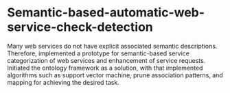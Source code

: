 # Semantic-based-automatic-web-service-check-detection

Many web services do not have explicit associated semantic descriptions. Therefore, implemented a prototype for semantic-based service categorization of web services and enhancement of service requests.
Initiated the ontology framework as a solution, with that implemented algorithms such as support vector machine, prune association patterns, and mapping for achieving the desired task.
